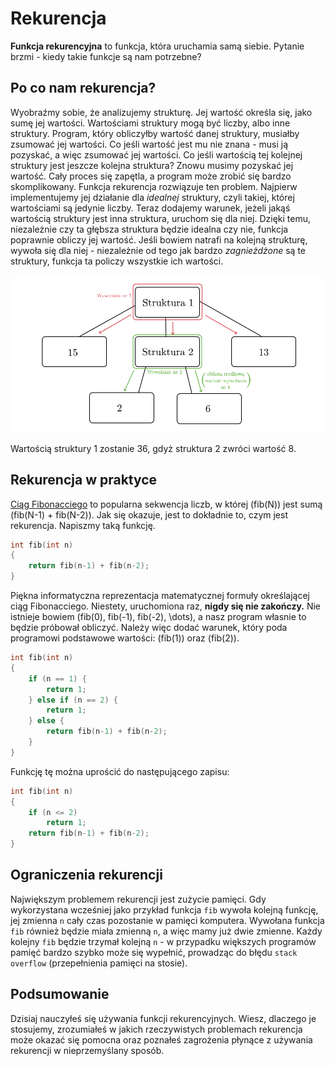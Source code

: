 # Rekurencja

**Funkcja rekurencyjna** to funkcja, która uruchamia samą siebie. Pytanie brzmi - kiedy takie funkcje są nam potrzebne?

## Po co nam rekurencja?

Wyobraźmy sobie, że analizujemy strukturę. Jej wartość określa się, jako sumę jej wartości. Wartościami struktury mogą być liczby, albo inne struktury. Program, który obliczyłby wartość danej struktury, musiałby zsumować jej wartości. Co jeśli wartość jest mu nie znana - musi ją pozyskać, a więc zsumować jej wartości. Co jeśli wartością tej kolejnej struktury
jest jeszcze kolejna struktura? Znowu musimy pozyskać jej wartość. Cały proces się zapętla, a program może zrobić się bardzo skomplikowany. Funkcja rekurencja rozwiązuje ten problem. Najpierw implementujemy jej działanie dla *idealnej* struktury, czyli takiej, której wartościami są jedynie liczby. Teraz dodajemy warunek, jeżeli jakąś wartością struktury jest inna struktura, uruchom się dla niej. Dzięki temu, niezależnie czy ta głębsza struktura będzie idealna czy nie, funkcja poprawnie obliczy jej wartość. Jeśli bowiem natrafi na kolejną strukturę, wywoła się dla niej - niezależnie od tego jak bardzo *zagnieżdżone* są te struktury, funkcja ta policzy wszystkie ich wartości. 

![Obrazke prezentujący rekurencję na opisanej strukturze](../img/rekurencja-obrazek.png)

Wartością struktury 1 zostanie 36, gdyż struktura 2 zwróci wartość 8.

## Rekurencja w praktyce

<a href="https://pl.wikipedia.org/wiki/Ci%C4%85g_Fibonacciego" target="_blank">Ciąg Fibonacciego</a> to popularna sekwencja liczb, w której \(fib(N)\) jest sumą \(fib(N-1) + fib(N-2)\). Jak się okazuje, jest to dokładnie to, czym jest rekurencja. Napiszmy taką funkcję.

```cpp
int fib(int n)
{
	return fib(n-1) + fib(n-2);
}
```

Piękna informatyczna reprezentacja matematycznej formuły określającej ciąg Fibonacciego. Niestety, uruchomiona raz, **nigdy się nie zakończy.** Nie istnieje bowiem \(fib(0), fib(-1), fib(-2), \dots\), a nasz program własnie to będzie próbował obliczyć. Należy więc dodać warunek, który poda programowi podstawowe wartości: \(fib(1)\) oraz \(fib(2)\).

```cpp
int fib(int n)
{
	if (n == 1) {
		return 1;
	} else if (n == 2) {
		return 1;
	} else {
		return fib(n-1) + fib(n-2);
	}
}
```

Funkcję tę można uprościć do następującego zapisu:

```cpp
int fib(int n)
{
	if (n <= 2)
		return 1;
	return fib(n-1) + fib(n-2);
}
```

## Ograniczenia rekurencji

Największym problemem rekurencji jest zużycie pamięci. Gdy wykorzystana wcześniej jako przykład funkcja `fib` wywoła kolejną funkcję, jej zmienna `n` cały czas pozostanie w pamięci komputera. Wywołana funkcja `fib` również będzie miała zmienną `n`, a więc mamy już dwie zmienne. Każdy kolejny `fib` będzie trzymał kolejną `n` - w przypadku większych programów pamięć bardzo szybko może się wypełnić, prowadząc do błędu `stack overflow` (przepełnienia pamięci na stosie).

## Podsumowanie

Dzisiaj nauczyłeś się używania funkcji rekurencyjnych. Wiesz, dlaczego je stosujemy, zrozumiałeś w jakich rzeczywistych problemach rekurencja może okazać się pomocna oraz poznałeś zagrożenia płynące z używania rekurencji w nieprzemyślany sposób.
